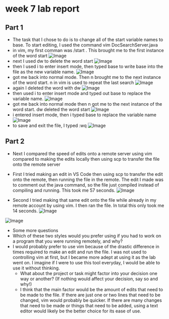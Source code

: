 # week 7 lab report


## Part 1
* The task that I chose to do is to change all of the start variable names to base. To start editing, I used the command vim DocSearchServer.java
* in vim, my first comman was /start <Enter>. This brought me to the first instance of the word start
![Image](l7sc1.png)
* next I used dw to delete the word start
![Image](l7sc2.png)
* then I used i to enter insert mode, then typed base to write base into the file as the new variable name.
![Image](l7sc3.png)
* <Escape> got me back into normal mode. Then n brought me to the next instance of the word start. n in vim is used to repeat the last search
![Image](l7sc4.png)
* again I deleted the word with dw
![Image](l7sc5.png)
* then used i to enter insert mode and typed out base to replace the variable name.
![Image](l7sc6.png)
* <Escape> got me back into normal mode then n got me to the next instance of the word start. dw deleted the word start
![Image](l7sc7.png)
* i entered insert mode, then i typed base to replace the variable name
![Image](l7sc8.png)
* to save and exit the file, I typed :wq <Enter>
![Image](l7sc9.png)
  
## Part 2
  * Next I compared the speed of edits onto a remote server using vim compared to making the edits locally then using scp to transfer the file onto the remote server 
  
  * First I tried making an edit in VS Code then using scp to transfer the edit onto the remote, then running the file in the remote.  The edit I made was to comment out the java command, so the file just compiled instead of compiling and running. This took me 57 seconds.
  ![Image](w7sc21.png)
  
  * Second I tried making that same edit onto the file while already in my remote account by using vim. I then ran the file. In total this only took me 14 seconds. 
  ![Image](w7sc22.png)
  
  ![Image](w7sc23.png)
  
  * Some more questions
  * Which of these two styles would you prefer using if you had to work on a program that you were running remotely, and why?
* I would probably prefer to use vim because of the drastic difference in times required to make an edit and run the file. I was not used to controlling vim at first, but I became more adept at using it as the lab went on. I imagine if I were to use this tool everyday, I would be able to use it without thinking. 
  * What about the project or task might factor into your decision one way or another? (If nothing would affect your decision, say so and why!)
  * I think that the main factor would be the amount of edits that need to be made to the file. If there are just one or two lines that need to be changed, vim would probably be quicker. If there are many changes that need to be made or things that need to be added, using a text editor would likely be the better choice for its ease of use. 
